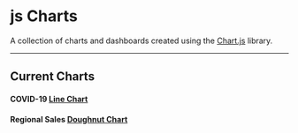 # js Charts

A collection of charts and dashboards created using the [Chart.js](https://github.com/chartjs/Chart.js) library.

***

## Current Charts

#### COVID-19 [Line Chart](https://www.chartjs.org/docs/latest/charts/line.html)

#### Regional Sales [Doughnut Chart](https://www.chartjs.org/docs/latest/charts/doughnut.html)
